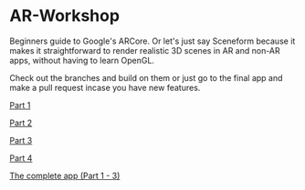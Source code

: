 # AR-Workshop
Beginners guide to Google's ARCore. Or let's just say Sceneform because it makes it straightforward to render realistic 3D scenes in AR and non-AR apps, without having to learn OpenGL.

Check out the branches and build on them or just go to the final app and make a pull request incase you have new features.

[Part 1](https://github.com/edward-sentongo/AR-Workshop/tree/play/part-1)

[Part 2](https://github.com/edward-sentongo/AR-Workshop/tree/play/part-2)

[Part 3](https://github.com/edward-sentongo/AR-Workshop/tree/play/part-3)

[Part 4](https://example.com) 

[The complete app (Part 1 - 3)](https://example.com) 



